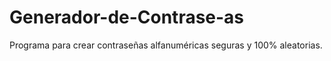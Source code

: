 # Generador-de-Contrase-as
Programa para crear contraseñas alfanuméricas seguras y 100% aleatorias.
